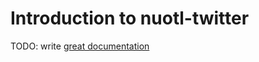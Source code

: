 # Introduction to nuotl-twitter

TODO: write [great documentation](http://jacobian.org/writing/great-documentation/what-to-write/)
